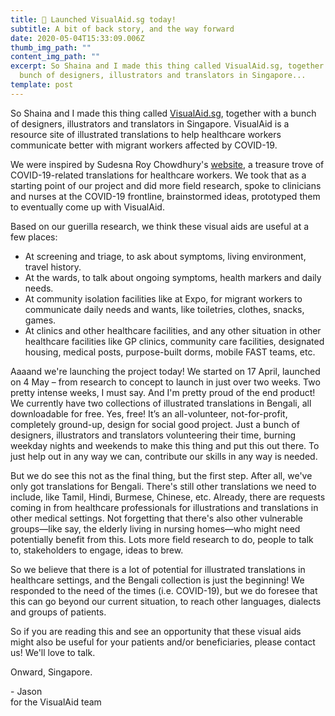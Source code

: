 ```yaml
---
title: 🚀 Launched VisualAid.sg today!
subtitle: A bit of back story, and the way forward
date: 2020-05-04T15:33:09.006Z
thumb_img_path: ""
content_img_path: ""
excerpt: So Shaina and I made this thing called VisualAid.sg, together with a
  bunch of designers, illustrators and translators in Singapore...
template: post
---
```

So Shaina and I made this thing called [VisualAid.sg](https://visualaid.sg/), together with a bunch of designers, illustrators and translators in Singapore. VisualAid is a resource site of illustrated translations to help healthcare workers communicate better with migrant workers affected by COVID-19.

We were inspired by Sudesna Roy Chowdhury's <a href="https://sudesnaroychowdhury.wixsite.com/covid" target="_blank" rel="noopener">website</a>, a treasure trove of COVID-19-related translations for healthcare workers. We took that as a starting point of our project and did more field research, spoke to clinicians and nurses at the COVID-19 frontline, brainstormed ideas, prototyped them to eventually come up with VisualAid.

Based on our guerilla research, we think these visual aids are useful at a few places:

* At screening and triage, to ask about symptoms, living environment, travel history.
* At the wards, to talk about ongoing symptoms, health markers and daily needs.
* At community isolation facilities like at Expo, for migrant workers to communicate daily needs and wants, like toiletries, clothes, snacks, games.
* At clinics and other healthcare facilities, and any other situation in other healthcare facilities like GP clinics, community care facilities, designated housing, medical posts, purpose-built dorms, mobile FAST teams, etc.

Aaaand we're launching the project today! We started on 17 April, launched on 4 May – from research to concept to launch in just over two weeks. Two pretty intense weeks, I must say. And I'm pretty proud of the end product! We currently have two collections of illustrated translations in Bengali, all downloadable for free. Yes, free! It’s an all-volunteer, not-for-profit, completely ground-up, design for social good project. Just a bunch of designers, illustrators and translators volunteering their time, burning weekday nights and weekends to make this thing and put this out there. To just help out in any way we can, contribute our skills in any way is needed.

But we do see this not as the final thing, but the first step. After all, we've only got translations for Bengali. There's still other translations we need to include, like Tamil, Hindi, Burmese, Chinese, etc. Already, there are requests coming in from healthcare professionals for illustrations and translations in other medical settings. Not forgetting that there's also other vulnerable groups—like say, the elderly living in nursing homes—who might need potentially benefit from this. Lots more field research to do, people to talk to, stakeholders to engage, ideas to brew.

So we believe that there is a lot of potential for illustrated translations in healthcare settings, and the Bengali collection is just the beginning! We responded to the need of the times (i.e. COVID-19), but we do foresee that this can go beyond our current situation, to reach other languages, dialects and groups of patients. 

So if you are reading this and see an opportunity that these visual aids might also be useful for your patients and/or beneficiaries, please contact us! We'll love to talk.

Onward, Singapore.

\- Jason\
for the VisualAid team